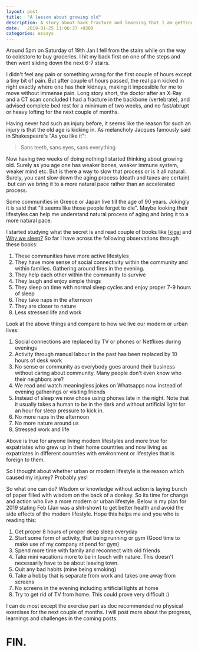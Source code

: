 ```yaml
---
layout: post
title:  "A lesson about growing old"
description: A story about back fracture and learning that I am getting old
date:   2019-01-25 11:06:37 +0300
categories: essays
---
```


Around 5pm on Saturday of 19th Jan I fell from the stairs while on the way to
coldstore to buy groceries. I hit my back first on one of the steps and then
went sliding down the next 6-7 stairs. 

I didn't feel any pain or something wrong for the first couple of hours except a
tiny bit of pain. But after couple of hours passed, the real pain kicked in
right exactly where one has their kidneys, making it impossible for me to move
without immense pain. Long story short, the doctor after an X-Ray and a CT scan
concluded I had a fracture in the backbone (vertebrate), and advised complete
bed rest for a minimum of two weeks, and no fast/abrupt or heavy lofting for the
next couple of months.

Having never had such an injury before, it seems like the reason for such an
injury is that the old age is kicking in. As melancholy Jacques famously said in
Shakespeare's "As you like it":

> Sans teeth, sans eyes, sans everything 

Now having two weeks of doing nothing I
started thinking about growing old. Surely as you age one has weaker bones,
weaker immune system, weaker mind etc. But is there a way to slow that process
or is it all natural. Surely, you cant slow down the aging process (death and
taxes are certain)  but can we bring it to a more natural pace rather than an
accelerated process.

Some communities in Greece or Japan live till the age of 90 years. Jokingly it
is said that "it seems like those people forget to die". Maybe looking their
lifestyles can help me understand natural process of aging and bring it to a
more natural pace.

I started studying what the secret is and read couple of books like [Ikigai](https://www.amazon.com/Ikigai-Japanese-Secret-Long-Happy-ebook/dp/B01NAG34EH)
and [Why we sleep?](https://www.amazon.com/Why-We-Sleep-Unlocking-Dreams-ebook/dp/B06ZZ1YGJ5) So
far I have across the following observations through these books:

 1. These communities have more active lifestyles
 2. They have more sense of social connectivity within the community and within
    families. Gathering around fires in the evening.
 3. They help each other within the community to survive
 4. They laugh and enjoy simple things
 5. They sleep on time with normal sleep cycles and enjoy proper 7-9 hours of
    sleep
 6. They take naps in the afternoon
 7. They are closer to nature
 8. Less stressed life and work

Look at the above things and compare to how we live our modern or urban lives: 

 1. Social connections are replaced by TV or phones or Netflixes during evenings
 2. Activity through manual labour in the past has been replaced by 10 hours of
    desk work
 3. No sense or community as everybody goes around their business without caring
    about community. Many people don't even know who their neighbors are?
 4. We read and watch meaningless jokes on Whatsapps now instead of evening
    gatherings or visiting friends
 5. Instead of sleep we now chose using phones late in the night. Note that it
    usually takes a human to be in the dark and without artificial light for an
    hour for sleep pressure to kick in.
 6. No more naps in the afternoon
 7. No more nature around us
 8. Stressed work and life

Above is true for anyone living modern lifestyles and more true for expatriates
who grew up in their home countries and now living as expatriates in different
countries with environment or lifestyles that is foreign to them.

So I thought about whether urban or modern lifestyle is the reason which caused
my injurey? Probably yes!  

So what one can do? Wisdom or knowledge without action is laying bunch of paper
filled with wisdom on the back of a donkey. So its time for change and action
who live a more modern or urban lifestyle. Below is my plan for 2019 stating Feb
(Jan was a shit-show) to get better health and avoid the side effects of the
modern lifestyle. Hope this helps me and you who is reading this:

 1. Get proper 8 hours of proper deep sleep everyday
 2. Start some form of activity, that being running or gym (Good time to make
    use of my company stipend for gym)
 3. Spend more time with family and reconnect with old friends
 4. Take mini vacations more to be in touch with nature. This doesn't
    necessarily have to be about leaving town.
 5. Quit any bad habits (mine being smoking)
 6. Take a hobby that is separate from work and takes one away from screens
 7. No screens in the evening including artificial lights at home
 8. Try to get rid of TV from home. This could prove very difficult :)

I can do most except the exercise part as doc recommended no physical exercises
for the next couple of months. I will post more about the progress, learnings
and challenges in the coming posts.

# FIN.